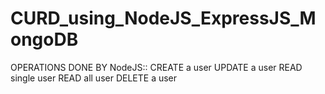 # CURD_using_NodeJS_ExpressJS_MongoDB

OPERATIONS DONE BY NodeJS::
CREATE a user 
UPDATE a user
READ single user
READ all user
DELETE a user
